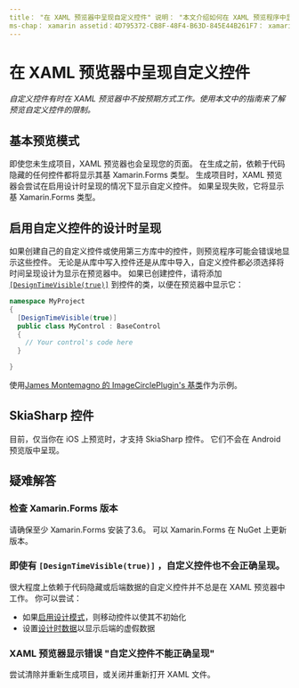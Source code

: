 ```yaml
---
title： "在 XAML 预览器中呈现自定义控件" 说明： "本文介绍如何在 XAML 预览程序中显示自定义控件。"
ms-chap： xamarin assetid：4D795372-CB8F-48F4-B63D-845E44B261F7： xamarin 窗体作者： maddyleger1： maleger ms. 日期：03/27/2019 非 loc： [ Xamarin.Forms ， Xamarin.Essentials ]
---
```


# <a name="render-custom-controls-in-the-xaml-previewer"></a>在 XAML 预览器中呈现自定义控件

_自定义控件有时在 XAML 预览器中不按预期方式工作。使用本文中的指南来了解预览自定义控件的限制。_

## <a name="basic-preview-mode"></a>基本预览模式

即使您未生成项目，XAML 预览器也会呈现您的页面。 在生成之前，依赖于代码隐藏的任何控件都将显示其基 Xamarin.Forms 类型。 生成项目时，XAML 预览器会尝试在启用设计时呈现的情况下显示自定义控件。 如果呈现失败，它将显示基 Xamarin.Forms 类型。

## <a name="enable-design-time-rendering-for-custom-controls"></a>启用自定义控件的设计时呈现

如果创建自己的自定义控件或使用第三方库中的控件，则预览程序可能会错误地显示这些控件。 无论是从库中写入控件还是从库中导入，自定义控件都必须选择将时间呈现设计为显示在预览器中。 如果已创建控件，请将添加 [`[DesignTimeVisible(true)]`](xref:System.ComponentModel.DesignTimeVisibleAttribute) 到控件的类，以便在预览器中显示它：

```csharp
namespace MyProject
{
  [DesignTimeVisible(true)]
  public class MyControl : BaseControl
  {
    // Your control's code here
  }

}
```

使用[James Montemagno 的 ImageCirclePlugin's 基类](https://github.com/jamesmontemagno/ImageCirclePlugin/blob/master/src/ImageCircle/CircleImage.shared.cs)作为示例。

## <a name="skiasharp-controls"></a>SkiaSharp 控件

目前，仅当你在 iOS 上预览时，才支持 SkiaSharp 控件。 它们不会在 Android 预览版中呈现。

## <a name="troubleshooting"></a>疑难解答

### <a name="check-your-xamarinforms-version"></a>检查 Xamarin.Forms 版本
请确保至少 Xamarin.Forms 安装了3.6。 可以 Xamarin.Forms 在 NuGet 上更新版本。

### <a name="even-with-designtimevisibletrue-my-custom-control-isnt-rendering-properly"></a>即使有 `[DesignTimeVisible(true)]` ，自定义控件也不会正确呈现。
很大程度上依赖于代码隐藏或后端数据的自定义控件并不总是在 XAML 预览器中工作。 你可以尝试：

* 如果[启用设计模式](index.md#detect-design-mode)，则移动控件以使其不初始化
* 设置[设计时数据](design-time-data.md)以显示后端的虚假数据

### <a name="the-xaml-previewer-shows-the-error-custom-controls-arent-rendering-properly"></a>XAML 预览器显示错误 "自定义控件不能正确呈现"
尝试清除并重新生成项目，或关闭并重新打开 XAML 文件。
